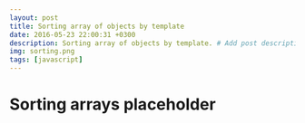 ```yaml
---
layout: post
title: Sorting array of objects by template
date: 2016-05-23 22:00:31 +0300
description: Sorting array of objects by template. # Add post description (optional)
img: sorting.png
tags: [javascript]
---
```


# Sorting arrays placeholder